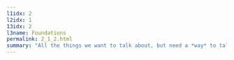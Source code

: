 ```yaml
---
l1idx: 2
l2idx: 1
13idx: 2
l3name: Foundations
permalink: 2_1_2.html
summary: "All the things we want to talk about, but need a *way* to talk about."
---
```

